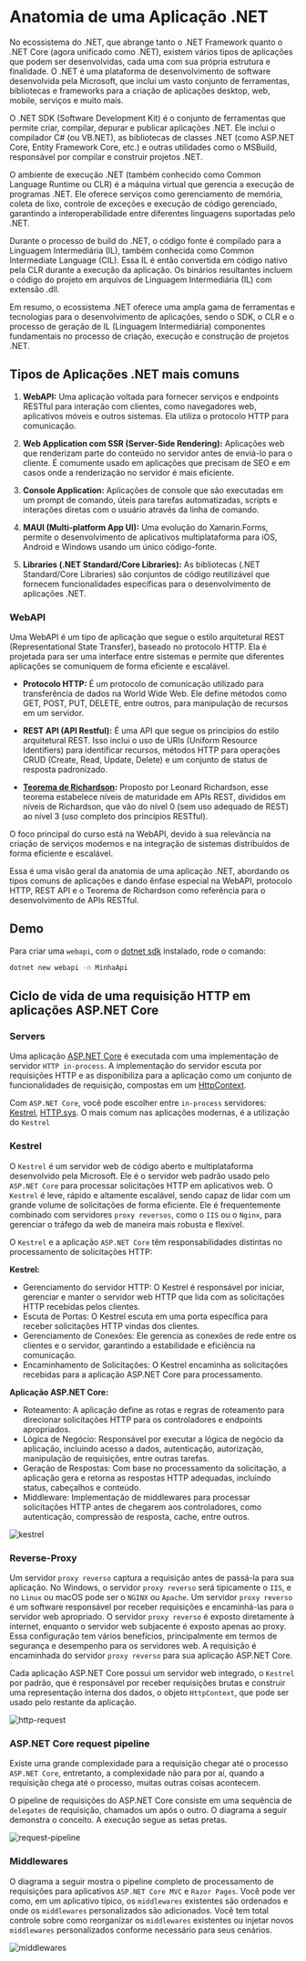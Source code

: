 # Anatomia de uma Aplicação .NET

No ecossistema do .NET, que abrange tanto o .NET Framework quanto o .NET Core (agora unificado como .NET), existem vários tipos de aplicações que podem ser desenvolvidas, cada uma com sua própria estrutura e finalidade. O .NET é uma plataforma de desenvolvimento de software desenvolvida pela Microsoft, que inclui um vasto conjunto de ferramentas, bibliotecas e frameworks para a criação de aplicações desktop, web, mobile, serviços e muito mais.

O .NET SDK (Software Development Kit) é o conjunto de ferramentas que permite criar, compilar, depurar e publicar aplicações .NET. Ele inclui o compilador C# (ou VB.NET), as bibliotecas de classes .NET (como ASP.NET Core, Entity Framework Core, etc.) e outras utilidades como o MSBuild, responsável por compilar e construir projetos .NET.

O ambiente de execução .NET (também conhecido como Common Language Runtime ou CLR) é a máquina virtual que gerencia a execução de programas .NET. Ele oferece serviços como gerenciamento de memória, coleta de lixo, controle de exceções e execução de código gerenciado, garantindo a interoperabilidade entre diferentes linguagens suportadas pelo .NET.

Durante o processo de build do .NET, o código fonte é compilado para a Linguagem Intermediária (IL), também conhecida como Common Intermediate Language (CIL). Essa IL é então convertida em código nativo pela CLR durante a execução da aplicação. Os binários resultantes incluem o código do projeto em arquivos de Linguagem Intermediária (IL) com extensão .dll.

Em resumo, o ecossistema .NET oferece uma ampla gama de ferramentas e tecnologias para o desenvolvimento de aplicações, sendo o SDK, o CLR e o processo de geração de IL (Linguagem Intermediária) componentes fundamentais no processo de criação, execução e construção de projetos .NET.

## Tipos de Aplicações .NET mais comuns

1. **WebAPI:** Uma aplicação voltada para fornecer serviços e endpoints RESTful para interação com clientes, como navegadores web, aplicativos móveis e outros sistemas. Ela utiliza o protocolo HTTP para comunicação.

2. **Web Application com SSR (Server-Side Rendering):** Aplicações web que renderizam parte do conteúdo no servidor antes de enviá-lo para o cliente. É comumente usado em aplicações que precisam de SEO e em casos onde a renderização no servidor é mais eficiente.

3. **Console Application:** Aplicações de console que são executadas em um prompt de comando, úteis para tarefas automatizadas, scripts e interações diretas com o usuário através da linha de comando.

4. **MAUI (Multi-platform App UI):** Uma evolução do Xamarin.Forms, permite o desenvolvimento de aplicativos multiplataforma para iOS, Android e Windows usando um único código-fonte.

6. **Libraries (.NET Standard/Core Libraries):** As bibliotecas (.NET Standard/Core Libraries) são conjuntos de código reutilizável que fornecem funcionalidades específicas para o desenvolvimento de aplicações .NET.

### WebAPI

Uma WebAPI é um tipo de aplicação que segue o estilo arquitetural REST (Representational State Transfer), baseado no protocolo HTTP. Ela é projetada para ser uma interface entre sistemas e permite que diferentes aplicações se comuniquem de forma eficiente e escalável.

- **Protocolo HTTP:** É um protocolo de comunicação utilizado para transferência de dados na World Wide Web. Ele define métodos como GET, POST, PUT, DELETE, entre outros, para manipulação de recursos em um servidor.

- **REST API (API Restful):** É uma API que segue os princípios do estilo arquitetural REST. Isso inclui o uso de URIs (Uniform Resource Identifiers) para identificar recursos, métodos HTTP para operações CRUD (Create, Read, Update, Delete) e um conjunto de status de resposta padronizado.

- **[Teorema de Richardson](https://martinfowler.com/articles/richardsonMaturityModel.html):** Proposto por Leonard Richardson, esse teorema estabelece níveis de maturidade em APIs REST, divididos em níveis de Richardson, que vão do nível 0 (sem uso adequado de REST) ao nível 3 (uso completo dos princípios RESTful).

O foco principal do curso está na WebAPI, devido à sua relevância na criação de serviços modernos e na integração de sistemas distribuídos de forma eficiente e escalável.

Essa é uma visão geral da anatomia de uma aplicação .NET, abordando os tipos comuns de aplicações e dando ênfase especial na WebAPI, protocolo HTTP, REST API e o Teorema de Richardson como referência para o desenvolvimento de APIs RESTful.

## Demo

Para criar uma `webapi`, com o [dotnet sdk](https://dotnet.microsoft.com/download) instalado, rode o comando:

```sh
dotnet new webapi -n MinhaApi
```

## Ciclo de vida de uma requisição HTTP em aplicações ASP.NET Core

### Servers

Uma aplicação [ASP.NET Core](https://learn.microsoft.com/aspnet/core/introduction-to-aspnet-core?view=aspnetcore-8.0) é executada com uma implementação de servidor `HTTP in-process`. A implementação do servidor escuta por requisições HTTP e as disponibiliza para a aplicação como um conjunto de funcionalidades de requisição, compostas em um [HttpContext](https://learn.microsoft.com/dotnet/api/system.web.httpcontext?view=netframework-4.8.1).

Com `ASP.NET Core`, você pode escolher entre `in-process` servidores: [Kestrel](https://learn.microsoft.com/aspnet/core/fundamentals/servers/kestrel?view=aspnetcore-8.0), [HTTP.sys](https://learn.microsoft.com/aspnet/core/fundamentals/servers/httpsys?view=aspnetcore-8.0).
O mais comum nas aplicações modernas, é a utilização do `Kestrel`

### Kestrel

O `Kestrel` é um servidor web de código aberto e multiplataforma desenvolvido pela Microsoft. Ele é o servidor web padrão usado pelo `ASP.NET Core` para processar solicitações HTTP em aplicativos web. O `Kestrel` é leve, rápido e altamente escalável, sendo capaz de lidar com um grande volume de solicitações de forma eficiente. Ele é frequentemente combinado com servidores `proxy reversos`, como o `IIS` ou o `Nginx`, para gerenciar o tráfego da web de maneira mais robusta e flexível.

O `Kestrel` e a aplicação `ASP.NET Core` têm responsabilidades distintas no processamento de solicitações HTTP:

**Kestrel:**

- Gerenciamento do servidor HTTP: O Kestrel é responsável por iniciar, gerenciar e manter o servidor web HTTP que lida com as solicitações HTTP recebidas pelos clientes.
- Escuta de Portas: O Kestrel escuta em uma porta específica para receber solicitações HTTP vindas dos clientes.
- Gerenciamento de Conexões: Ele gerencia as conexões de rede entre os clientes e o servidor, garantindo a estabilidade e eficiência na comunicação.
- Encaminhamento de Solicitações: O Kestrel encaminha as solicitações recebidas para a aplicação ASP.NET Core para processamento.

**Aplicação ASP.NET Core:**

- Roteamento: A aplicação define as rotas e regras de roteamento para direcionar solicitações HTTP para os controladores e endpoints apropriados.
- Lógica de Negócio: Responsável por executar a lógica de negócio da aplicação, incluindo acesso a dados, autenticação, autorização, manipulação de requisições, entre outras tarefas.
- Geração de Respostas: Com base no processamento da solicitação, a aplicação gera e retorna as respostas HTTP adequadas, incluindo status, cabeçalhos e conteúdo.
- Middleware: Implementação de middlewares para processar solicitações HTTP antes de chegarem aos controladores, como autenticação, compressão de resposta, cache, entre outros.

![kestrel](../images/kestrel-to-internet2.png)

### Reverse-Proxy

Um servidor `proxy reverso` captura a requisição antes de passá-la para sua aplicação. No Windows, o servidor `proxy reverso` será tipicamente o `IIS`, e no `Linux` ou macOS pode ser o `NGINX` ou `Apache`. Um servidor `proxy reverso` é um software responsável por receber requisições e encaminhá-las para o servidor web apropriado. O servidor `proxy reverso` é exposto diretamente à internet, enquanto o servidor web subjacente é exposto apenas ao proxy. Essa configuração tem vários benefícios, principalmente em termos de segurança e desempenho para os servidores web. A requisição é encaminhada do servidor `proxy reverso` para sua aplicação ASP.NET Core.

Cada aplicação ASP.NET Core possui um servidor web integrado, o `Kestrel` por padrão, que é responsável por receber requisições brutas e construir uma representação interna dos dados, o objeto `HttpContext`, que pode ser usado pelo restante da aplicação.

![http-request](../images/http-requests-pipeline.png)

### ASP.NET Core request pipeline

Existe uma grande complexidade para a requisição chegar até o processo `ASP.NET Core`, entretanto, a complexidade não para por aí, quando a requisição chega até o processo, muitas outras coisas acontecem.

O pipeline de requisições do ASP.NET Core consiste em uma sequência de `delegates` de requisição, chamados um após o outro. O diagrama a seguir demonstra o conceito. A execução segue as setas pretas.

![request-pipeline](../images/request-delegate-pipeline.png)

### Middlewares

O diagrama a seguir mostra o pipeline completo de processamento de requisições para aplicativos `ASP.NET Core MVC` e `Razor Pages`. Você pode ver como, em um aplicativo típico, os `middlewares` existentes são ordenados e onde os `middlewares` personalizados são adicionados. Você tem total controle sobre como reorganizar os `middlewares` existentes ou injetar novos `middlewares` personalizados conforme necessário para seus cenários.

![middlewares](../images/middleware-pipeline.svg)